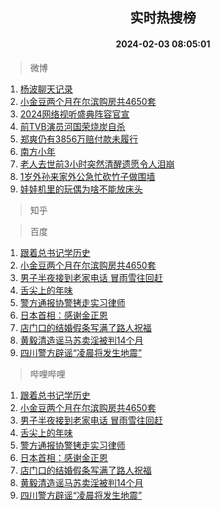 <div align="center"><h2>实时热搜榜</h2><h4>2024-02-03 08:05:01</h4></div>

> 微博  

1. [杨波聊天记录](https://s.weibo.com/weibo?q=%E6%9D%A8%E6%B3%A2%E8%81%8A%E5%A4%A9%E8%AE%B0%E5%BD%95&t=31&band_rank=1&Refer=top)<br />
2. [小金豆两个月在尔滨购房共4650套](https://s.weibo.com/weibo?q=%23%E5%B0%8F%E9%87%91%E8%B1%86%E4%B8%A4%E4%B8%AA%E6%9C%88%E5%9C%A8%E5%B0%94%E6%BB%A8%E8%B4%AD%E6%88%BF%E5%85%B14650%E5%A5%97%23&t=31&band_rank=2&Refer=top)<br />
3. [2024网络视听盛典阵容官宣](https://s.weibo.com/weibo?q=%232024%E7%BD%91%E7%BB%9C%E8%A7%86%E5%90%AC%E7%9B%9B%E5%85%B8%E9%98%B5%E5%AE%B9%E5%AE%98%E5%AE%A3%23&t=31&band_rank=3&Refer=top)<br />
4. [前TVB演员河国荣烧炭自杀](https://s.weibo.com/weibo?q=%23%E5%89%8DTVB%E6%BC%94%E5%91%98%E6%B2%B3%E5%9B%BD%E8%8D%A3%E7%83%A7%E7%82%AD%E8%87%AA%E6%9D%80%23&t=31&band_rank=4&Refer=top)<br />
5. [郑爽仍有3856万赔付款未履行](https://s.weibo.com/weibo?q=%23%E9%83%91%E7%88%BD%E4%BB%8D%E6%9C%893856%E4%B8%87%E8%B5%94%E4%BB%98%E6%AC%BE%E6%9C%AA%E5%B1%A5%E8%A1%8C%23&t=31&band_rank=5&Refer=top)<br />
6. [南方小年](https://s.weibo.com/weibo?q=%E5%8D%97%E6%96%B9%E5%B0%8F%E5%B9%B4&t=31&band_rank=6&Refer=top)<br />
7. [老人去世前3小时突然清醒遗愿令人泪崩](https://s.weibo.com/weibo?q=%23%E8%80%81%E4%BA%BA%E5%8E%BB%E4%B8%96%E5%89%8D3%E5%B0%8F%E6%97%B6%E7%AA%81%E7%84%B6%E6%B8%85%E9%86%92%E9%81%97%E6%84%BF%E4%BB%A4%E4%BA%BA%E6%B3%AA%E5%B4%A9%23&t=31&band_rank=7&Refer=top)<br />
8. [1岁外孙来家外公急忙砍竹子做围墙](https://s.weibo.com/weibo?q=%231%E5%B2%81%E5%A4%96%E5%AD%99%E6%9D%A5%E5%AE%B6%E5%A4%96%E5%85%AC%E6%80%A5%E5%BF%99%E7%A0%8D%E7%AB%B9%E5%AD%90%E5%81%9A%E5%9B%B4%E5%A2%99%23&t=31&band_rank=8&Refer=top)<br />
9. [娃娃机里的玩偶为啥不能放床头](https://s.weibo.com/weibo?q=%23%E5%A8%83%E5%A8%83%E6%9C%BA%E9%87%8C%E7%9A%84%E7%8E%A9%E5%81%B6%E4%B8%BA%E5%95%A5%E4%B8%8D%E8%83%BD%E6%94%BE%E5%BA%8A%E5%A4%B4%23&t=31&band_rank=9&Refer=top)<br />

> 知乎  


> 百度  

1. [跟着总书记学历史](https://www.baidu.com/s?wd=%E8%B7%9F%E7%9D%80%E6%80%BB%E4%B9%A6%E8%AE%B0%E5%AD%A6%E5%8E%86%E5%8F%B2&sa=fyb_news&rsv_dl=fyb_news)<br />
2. [小金豆两个月在尔滨购房共4650套](https://www.baidu.com/s?wd=%E5%B0%8F%E9%87%91%E8%B1%86%E4%B8%A4%E4%B8%AA%E6%9C%88%E5%9C%A8%E5%B0%94%E6%BB%A8%E8%B4%AD%E6%88%BF%E5%85%B14650%E5%A5%97&sa=fyb_news&rsv_dl=fyb_news)<br />
3. [男子半夜接到老家电话 冒雨雪往回赶](https://www.baidu.com/s?wd=%E7%94%B7%E5%AD%90%E5%8D%8A%E5%A4%9C%E6%8E%A5%E5%88%B0%E8%80%81%E5%AE%B6%E7%94%B5%E8%AF%9D+%E5%86%92%E9%9B%A8%E9%9B%AA%E5%BE%80%E5%9B%9E%E8%B5%B6&sa=fyb_news&rsv_dl=fyb_news)<br />
4. [舌尖上的年味](https://www.baidu.com/s?wd=%E8%88%8C%E5%B0%96%E4%B8%8A%E7%9A%84%E5%B9%B4%E5%91%B3&sa=fyb_news&rsv_dl=fyb_news)<br />
5. [警方通报协警铐走实习律师](https://www.baidu.com/s?wd=%E8%AD%A6%E6%96%B9%E9%80%9A%E6%8A%A5%E5%8D%8F%E8%AD%A6%E9%93%90%E8%B5%B0%E5%AE%9E%E4%B9%A0%E5%BE%8B%E5%B8%88&sa=fyb_news&rsv_dl=fyb_news)<br />
6. [日本首相：感谢金正恩](https://www.baidu.com/s?wd=%E6%97%A5%E6%9C%AC%E9%A6%96%E7%9B%B8%EF%BC%9A%E6%84%9F%E8%B0%A2%E9%87%91%E6%AD%A3%E6%81%A9&sa=fyb_news&rsv_dl=fyb_news)<br />
7. [店门口的结婚假条写满了路人祝福](https://www.baidu.com/s?wd=%E5%BA%97%E9%97%A8%E5%8F%A3%E7%9A%84%E7%BB%93%E5%A9%9A%E5%81%87%E6%9D%A1%E5%86%99%E6%BB%A1%E4%BA%86%E8%B7%AF%E4%BA%BA%E7%A5%9D%E7%A6%8F&sa=fyb_news&rsv_dl=fyb_news)<br />
8. [黄毅清造谣马苏卖淫被判14个月](https://www.baidu.com/s?wd=%E9%BB%84%E6%AF%85%E6%B8%85%E9%80%A0%E8%B0%A3%E9%A9%AC%E8%8B%8F%E5%8D%96%E6%B7%AB%E8%A2%AB%E5%88%A414%E4%B8%AA%E6%9C%88&sa=fyb_news&rsv_dl=fyb_news)<br />
9. [四川警方辟谣“凌晨将发生地震”](https://www.baidu.com/s?wd=%E5%9B%9B%E5%B7%9D%E8%AD%A6%E6%96%B9%E8%BE%9F%E8%B0%A3%E2%80%9C%E5%87%8C%E6%99%A8%E5%B0%86%E5%8F%91%E7%94%9F%E5%9C%B0%E9%9C%87%E2%80%9D&sa=fyb_news&rsv_dl=fyb_news)<br />

> 哔哩哔哩  

1. [跟着总书记学历史](https://www.baidu.com/s?wd=%E8%B7%9F%E7%9D%80%E6%80%BB%E4%B9%A6%E8%AE%B0%E5%AD%A6%E5%8E%86%E5%8F%B2&sa=fyb_news&rsv_dl=fyb_news)<br />
2. [小金豆两个月在尔滨购房共4650套](https://www.baidu.com/s?wd=%E5%B0%8F%E9%87%91%E8%B1%86%E4%B8%A4%E4%B8%AA%E6%9C%88%E5%9C%A8%E5%B0%94%E6%BB%A8%E8%B4%AD%E6%88%BF%E5%85%B14650%E5%A5%97&sa=fyb_news&rsv_dl=fyb_news)<br />
3. [男子半夜接到老家电话 冒雨雪往回赶](https://www.baidu.com/s?wd=%E7%94%B7%E5%AD%90%E5%8D%8A%E5%A4%9C%E6%8E%A5%E5%88%B0%E8%80%81%E5%AE%B6%E7%94%B5%E8%AF%9D+%E5%86%92%E9%9B%A8%E9%9B%AA%E5%BE%80%E5%9B%9E%E8%B5%B6&sa=fyb_news&rsv_dl=fyb_news)<br />
4. [舌尖上的年味](https://www.baidu.com/s?wd=%E8%88%8C%E5%B0%96%E4%B8%8A%E7%9A%84%E5%B9%B4%E5%91%B3&sa=fyb_news&rsv_dl=fyb_news)<br />
5. [警方通报协警铐走实习律师](https://www.baidu.com/s?wd=%E8%AD%A6%E6%96%B9%E9%80%9A%E6%8A%A5%E5%8D%8F%E8%AD%A6%E9%93%90%E8%B5%B0%E5%AE%9E%E4%B9%A0%E5%BE%8B%E5%B8%88&sa=fyb_news&rsv_dl=fyb_news)<br />
6. [日本首相：感谢金正恩](https://www.baidu.com/s?wd=%E6%97%A5%E6%9C%AC%E9%A6%96%E7%9B%B8%EF%BC%9A%E6%84%9F%E8%B0%A2%E9%87%91%E6%AD%A3%E6%81%A9&sa=fyb_news&rsv_dl=fyb_news)<br />
7. [店门口的结婚假条写满了路人祝福](https://www.baidu.com/s?wd=%E5%BA%97%E9%97%A8%E5%8F%A3%E7%9A%84%E7%BB%93%E5%A9%9A%E5%81%87%E6%9D%A1%E5%86%99%E6%BB%A1%E4%BA%86%E8%B7%AF%E4%BA%BA%E7%A5%9D%E7%A6%8F&sa=fyb_news&rsv_dl=fyb_news)<br />
8. [黄毅清造谣马苏卖淫被判14个月](https://www.baidu.com/s?wd=%E9%BB%84%E6%AF%85%E6%B8%85%E9%80%A0%E8%B0%A3%E9%A9%AC%E8%8B%8F%E5%8D%96%E6%B7%AB%E8%A2%AB%E5%88%A414%E4%B8%AA%E6%9C%88&sa=fyb_news&rsv_dl=fyb_news)<br />
9. [四川警方辟谣“凌晨将发生地震”](https://www.baidu.com/s?wd=%E5%9B%9B%E5%B7%9D%E8%AD%A6%E6%96%B9%E8%BE%9F%E8%B0%A3%E2%80%9C%E5%87%8C%E6%99%A8%E5%B0%86%E5%8F%91%E7%94%9F%E5%9C%B0%E9%9C%87%E2%80%9D&sa=fyb_news&rsv_dl=fyb_news)<br />
